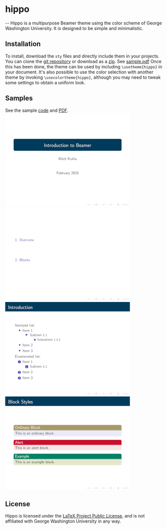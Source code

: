 # hippo
--
Hippo is a multipurpose Beamer theme using the color scheme of George
Washington University. It is designed to be simple and minimalistic.

## Installation
To install, download the `sty` files and directly
include them in your projects.  You can clone the [git
repository](https://github.com/matt-kukla/hippo) or download as a
[zip](https://github.com/matt-kukla/hippo/archive/refs/heads/main.zip).
See [sample.pdf](samples/sample.pdf)
Once this has been done, the theme can be used by including 
`\usetheme{hippo}` in your document.  It's also possible to use the
color selection with another theme by invoking `\usecolortheme{hippo}`, although
you may need to tweak some settings to obtain a uniform look.

## Samples
See the sample [code](sample.tex) and [PDF](samples/sample.pdf).
![Title page](samples/1.png)
![Table of contents](samples/2.png)
![Bulleted and enumerated lists](samples/3.png)
![Ordinary, Alert, and Example blocks](samples/4.png)

## License
Hippo is licensed under the [LaTeX Project Public
License](https://www.latex-project.org/lppl/lppl-1-3c.txt),
and is not affiliated with George Washington University in any way.
